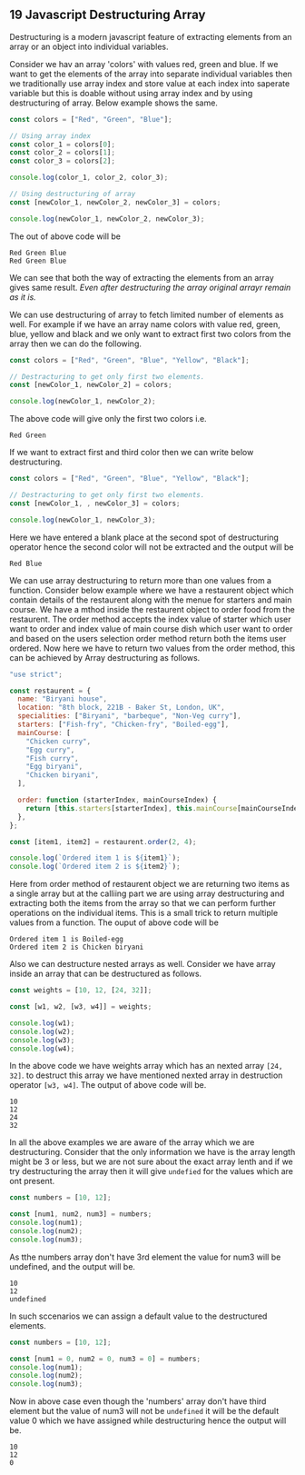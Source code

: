 ## 19 Javascript Destructuring Array

Destructuring is a modern javascript feature of extracting elements from an array or an object into individual variables.

Consider we hav an array 'colors' with values red, green and blue. If we want to get the elements of the array into separate individual variables then we traditionally use array index and store value at each index into saperate variable but this is doable without using array index and by using destructuring of array. Below example shows the same.

```javascript
const colors = ["Red", "Green", "Blue"];

// Using array index
const color_1 = colors[0];
const color_2 = colors[1];
const color_3 = colors[2];

console.log(color_1, color_2, color_3);

// Using destructuring of array
const [newColor_1, newColor_2, newColor_3] = colors;

console.log(newColor_1, newColor_2, newColor_3);
```

The out of above code will be

```
Red Green Blue
Red Green Blue
```

We can see that both the way of extracting the elements from an array gives same result. _Even after destructuring the array original arrayr remain as it is._

We can use destructuring of array to fetch limited number of elements as well. For example if we have an array name colors with value red, green, blue, yellow and black and we only want to extract first two colors from the array then we can do the following.

```javascript
const colors = ["Red", "Green", "Blue", "Yellow", "Black"];

// Destracturing to get only first two elements.
const [newColor_1, newColor_2] = colors;

console.log(newColor_1, newColor_2);
```

The above code will give only the first two colors i.e.

```
Red Green
```

If we want to extract first and third color then we can write below destructuring.

```javascript
const colors = ["Red", "Green", "Blue", "Yellow", "Black"];

// Destracturing to get only first two elements.
const [newColor_1, , newColor_3] = colors;

console.log(newColor_1, newColor_3);
```

Here we have entered a blank place at the second spot of destructuring operator hence the second color will not be extracted and the output will be

```
Red Blue
```

We can use array destructuring to return more than one values from a function. Consider below example where we have a restaurent object which contain details of the restaurent along with the menue for starters and main course. We have a mthod inside the restaurent object to order food from the restaurent. The order method accepts the index value of starter which user want to order and index value of main course dish which user want to order and based on the users selection order method return both the items user ordered. Now here we have to return two values from the order method, this can be achieved by Array destructuring as follows.

```javascript
"use strict";

const restaurent = {
  name: "Biryani house",
  location: "8th block, 221B - Baker St, London, UK",
  specialities: ["Biryani", "barbeque", "Non-Veg curry"],
  starters: ["Fish-fry", "Chicken-fry", "Boiled-egg"],
  mainCourse: [
    "Chicken curry",
    "Egg curry",
    "Fish curry",
    "Egg biryani",
    "Chicken biryani",
  ],

  order: function (starterIndex, mainCourseIndex) {
    return [this.starters[starterIndex], this.mainCourse[mainCourseIndex]];
  },
};

const [item1, item2] = restaurent.order(2, 4);

console.log(`Ordered item 1 is ${item1}`);
console.log(`Ordered item 2 is ${item2}`);
```

Here from order method of restaurent object we are returning two items as a single array but at the calliing part we are using array destructuring and extracting both the items from the array so that we can perform further operations on the individual items. This is a small trick to return multiple values from a function. The ouput of above code will be

```
Ordered item 1 is Boiled-egg
Ordered item 2 is Chicken biryani
```

Also we can destructure nested arrays as well. Consider we have array inside an array that can be destructured as follows.

```javascript
const weights = [10, 12, [24, 32]];

const [w1, w2, [w3, w4]] = weights;

console.log(w1);
console.log(w2);
console.log(w3);
console.log(w4);
```

In the above code we have weights array which has an nexted array `[24, 32]`. to destruct this array we have mentioned nexted array in destruction operator `[w3, w4]`. The output of above code will be.

```
10
12
24
32
```

In all the above examples we are aware of the array which we are destructuring. Consider that the only information we have is the array length might be 3 or less, but we are not sure about the exact array lenth and if we try destructuring the array then it will give `undefied` for the values which are ont present.

```javascript
const numbers = [10, 12];

const [num1, num2, num3] = numbers;
console.log(num1);
console.log(num2);
console.log(num3);
```

As tthe numbers array don't have 3rd element the value for num3 will be undefined, and the output will be.

```
10
12
undefined
```

In such sccenarios we can assign a default value to the destructured elements.

```javascript
const numbers = [10, 12];

const [num1 = 0, num2 = 0, num3 = 0] = numbers;
console.log(num1);
console.log(num2);
console.log(num3);
```

Now in above case even though the 'numbers' array don't have third element but the value of num3 will not be `undefined` it will be the default value 0 which we have assigned while destructuring hence the output will be.

```
10
12
0
```
